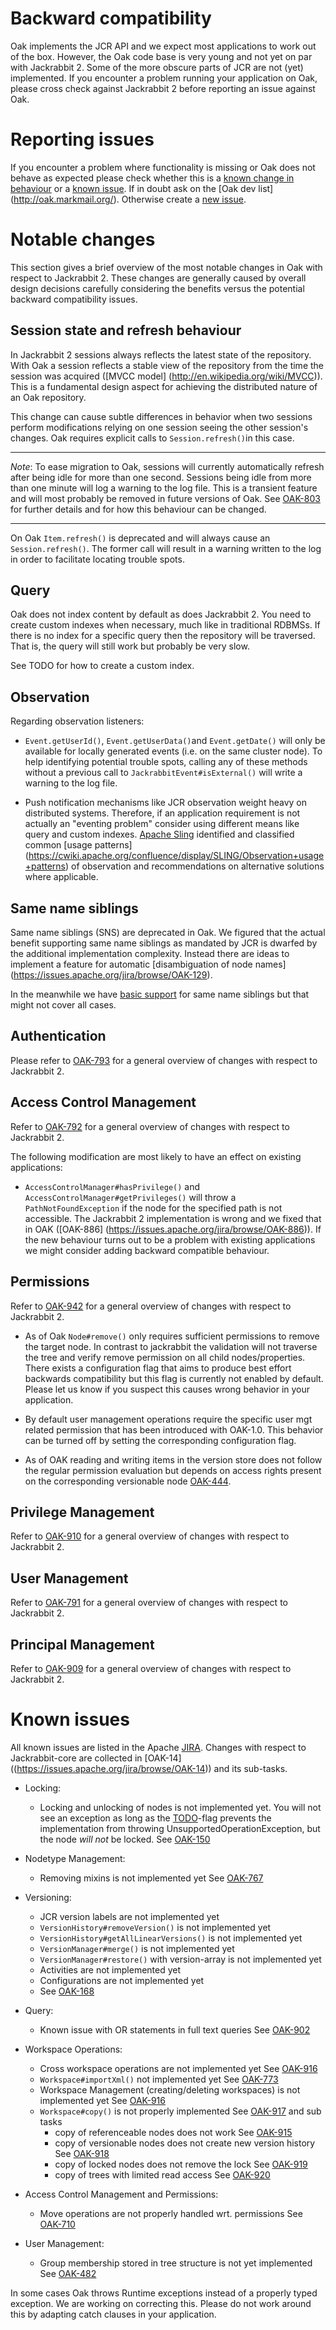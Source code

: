 <!--
   Licensed to the Apache Software Foundation (ASF) under one or more
   contributor license agreements.  See the NOTICE file distributed with
   this work for additional information regarding copyright ownership.
   The ASF licenses this file to You under the Apache License, Version 2.0
   (the "License"); you may not use this file except in compliance with
   the License.  You may obtain a copy of the License at

       http://www.apache.org/licenses/LICENSE-2.0

   Unless required by applicable law or agreed to in writing, software
   distributed under the License is distributed on an "AS IS" BASIS,
   WITHOUT WARRANTIES OR CONDITIONS OF ANY KIND, either express or implied.
   See the License for the specific language governing permissions and
   limitations under the License.
  -->

Backward compatibility
======================

Oak implements the JCR API and we expect most applications to work out of the box. However, the Oak
code base is very young and not yet on par with Jackrabbit 2. Some of the more obscure parts of JCR
are not (yet) implemented. If you encounter a problem running your application on Oak, please cross
check against Jackrabbit 2 before reporting an issue against Oak.

Reporting issues
================

If you encounter a problem where functionality is missing or Oak does not behave as expected please
check whether this is a [known change in behaviour](https://issues.apache.org/jira/browse/OAK-14) or
a [known issue](https://issues.apache.org/jira/browse/OAK). If in doubt ask on the [Oak dev list]
(http://oak.markmail.org/). Otherwise create a [new issue](https://issues.apache.org/jira/browse/OAK).

Notable changes
===============

This section gives a brief overview of the most notable changes in Oak with respect to Jackrabbit 2.
These changes are generally caused by overall design decisions carefully considering the benefits
versus the potential backward compatibility issues.

Session state and refresh behaviour
-----------------------------------

In Jackrabbit 2 sessions always reflects the latest state of the repository. With Oak a session
reflects a stable view of the repository from the time the session was acquired ([MVCC model]
(http://en.wikipedia.org/wiki/MVCC)). This is a fundamental design aspect for achieving the
distributed nature of an Oak repository.

This change can cause subtle differences in behavior when two sessions perform modifications
relying on one session seeing the other session's changes. Oak requires explicit calls to
`Session.refresh()`in this case.

----------------------------------------------------------------------------------------------------

*Note*: To ease migration to Oak, sessions will currently automatically refresh after being idle
        for more than one second. Sessions being idle from more than one minute will log a warning
        to the log file.
        This is a transient feature and will most probably be removed in future versions of Oak.
        See [OAK-803](https://issues.apache.org/jira/browse/OAK-803) for further details and for
        how this behaviour can be changed.

----------------------------------------------------------------------------------------------------

On Oak `Item.refresh()` is deprecated and will always cause an `Session.refresh()`. The former call
will result in a warning written to the log in order to facilitate locating trouble spots.

Query
-----

Oak does not index content by default as does Jackrabbit 2. You need to create custom indexes when
necessary, much like in traditional RDBMSs. If there is no index for a specific query then the
repository will be traversed. That is, the query will still work but probably be very slow.

See TODO for how to create a custom index.

Observation
-----------

Regarding observation listeners:

* `Event.getUserId()`, `Event.getUserData()`and `Event.getDate()` will only be available for locally
  generated events (i.e. on the same cluster node). To help identifying potential trouble spots,
  calling any of these methods without a previous call to `JackrabbitEvent#isExternal()` will write
  a warning to the log file.

* Push notification mechanisms like JCR observation weight heavy on distributed systems. Therefore,
  if an application requirement is not actually an "eventing problem" consider using different means
  like query and custom indexes.
  [Apache Sling](http://sling.apache.org) identified and classified common [usage patterns]
  (https://cwiki.apache.org/confluence/display/SLING/Observation+usage+patterns) of observation and
  recommendations on alternative solutions where applicable.

Same name siblings
------------------

Same name siblings (SNS) are deprecated in Oak. We figured that the actual benefit supporting same
name siblings as mandated by JCR is dwarfed by the additional implementation complexity. Instead
there are ideas to implement a feature for automatic [disambiguation of node names]
(https://issues.apache.org/jira/browse/OAK-129).

In the meanwhile we have [basic support](https://issues.apache.org/jira/browse/OAK-203) for same
name siblings but that might not cover all cases.

Authentication
--------------

Please refer to [OAK-793](https://issues.apache.org/jira/browse/OAK-793) for a general overview of
changes with respect to Jackrabbit 2.

Access Control Management
-------------------------

Refer to [OAK-792](https://issues.apache.org/jira/browse/OAK-792) for a general overview of changes
with respect to Jackrabbit 2.

The following modification are most likely to have an effect on existing applications:

* `AccessControlManager#hasPrivilege()` and `AccessControlManager#getPrivileges()` will throw a
  `PathNotFoundException` if the node for the specified path is not accessible. The Jackrabbit 2
  implementation is wrong and we fixed that in OAK ([OAK-886]
  (https://issues.apache.org/jira/browse/OAK-886)). If the new behaviour turns out to be a problem
  with existing applications we might consider adding backward compatible behaviour.

Permissions
-----------

Refer to [OAK-942](https://issues.apache.org/jira/browse/OAK-942) for a general overview of changes
with respect to Jackrabbit 2.

* As of Oak `Node#remove()` only requires sufficient permissions to remove the target node. In
  contrast to jackrabbit the validation will not traverse the tree and verify remove permission on
  all child nodes/properties. There exists a configuration flag that aims to produce best effort
  backwards compatibility but this flag is currently not enabled by default. Please let us know if
  you suspect this causes wrong behavior in your application.

* By default user management operations require the specific user mgt related
  permission that has been introduced with OAK-1.0. This behavior can be
  turned off by setting the corresponding configuration flag.

* As of OAK reading and writing items in the version store does not follow the
  regular permission evaluation but depends on access rights present on the
  corresponding versionable node [OAK-444](https://issues.apache.org/jira/browse/OAK-444).

Privilege Management
--------------------

Refer to [OAK-910](https://issues.apache.org/jira/browse/OAK-910) for a general overview of changes
with respect to Jackrabbit 2.

User Management
---------------

Refer to [OAK-791](https://issues.apache.org/jira/browse/OAK-791) for a general overview of changes
with respect to Jackrabbit 2.

Principal Management
--------------------

Refer to [OAK-909](https://issues.apache.org/jira/browse/OAK-909) for a general overview of changes
with respect to Jackrabbit 2.

Known issues
============
All known issues are listed in the Apache [JIRA](https://issues.apache.org/jira/browse/OAK).
Changes with respect to Jackrabbit-core are collected in [OAK-14]
((https://issues.apache.org/jira/browse/OAK-14)) and its sub-tasks.

* Locking:
  * Locking and unlocking of nodes is not implemented yet. You will not see an exception as long as
    the [TODO](https://issues.apache.org/jira/browse/OAK-193)-flag prevents the implementation from
    throwing UnsupportedOperationException, but the node *will not* be locked.
    See [OAK-150](https://issues.apache.org/jira/browse/OAK-150)

* Nodetype Management:
  * Removing mixins is not implemented yet
    See [OAK-767](https://issues.apache.org/jira/browse/OAK-767)

* Versioning:
  * JCR version labels are not implemented yet
  * `VersionHistory#removeVersion()` is not implemented yet
  * `VersionHistory#getAllLinearVersions()` is not implemented yet
  * `VersionManager#merge()` is not implemented yet
  * `VersionManager#restore()` with version-array is not implemented yet
  * Activities are not implemented yet
  * Configurations are not implemented yet
  * See [OAK-168](https://issues.apache.org/jira/browse/OAK-168)

* Query:
  * Known issue with OR statements in full text queries
   See [OAK-902](https://issues.apache.org/jira/browse/OAK-902)

* Workspace Operations:
  * Cross workspace operations are not implemented yet
    See [OAK-916](https://issues.apache.org/jira/browse/OAK-916)
  * `Workspace#importXml()` not implemented yet
    See [OAK-773](https://issues.apache.org/jira/browse/OAK-773)
  * Workspace Management (creating/deleting workspaces) is not implemented yet
    See [OAK-916](https://issues.apache.org/jira/browse/OAK-916)
  * `Workspace#copy()` is not properly implemented
    See [OAK-917](https://issues.apache.org/jira/browse/OAK-917) and sub tasks
    * copy of referenceable nodes does not work
      See [OAK-915](https://issues.apache.org/jira/browse/OAK-915)
    * copy of versionable nodes does not create new version history
      See [OAK-918](https://issues.apache.org/jira/browse/OAK-918)
    * copy of locked nodes does not remove the lock
      See [OAK-919](https://issues.apache.org/jira/browse/OAK-919)
    * copy of trees with limited read access
      See [OAK-920](https://issues.apache.org/jira/browse/OAK-920)

* Access Control Management and Permissions:
  * Move operations are not properly handled wrt. permissions
    See [OAK-710](https://issues.apache.org/jira/browse/OAK-710)

* User Management:
  * Group membership stored in tree structure is not yet implemented
    See [OAK-482](https://issues.apache.org/jira/browse/OAK-482)

In some cases Oak throws Runtime exceptions instead of a properly typed exception. We are working
on correcting this. Please do not work around this by adapting catch clauses in your application.
